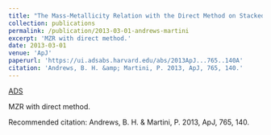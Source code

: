 ```yaml
---
title: "The Mass-Metallicity Relation with the Direct Method on Stacked Spectra of SDSS Galaxies"
collection: publications
permalink: /publication/2013-03-01-andrews-martini
excerpt: 'MZR with direct method.'
date: 2013-03-01
venue: 'ApJ'
paperurl: 'https://ui.adsabs.harvard.edu/abs/2013ApJ...765..140A'
citation: 'Andrews, B. H. &amp; Martini, P. 2013, ApJ, 765, 140.'
---
```


<a href='https://ui.adsabs.harvard.edu/abs/2013ApJ...765..140A'>ADS</a>

MZR with direct method.

Recommended citation: Andrews, B. H. & Martini, P. 2013, ApJ, 765, 140.